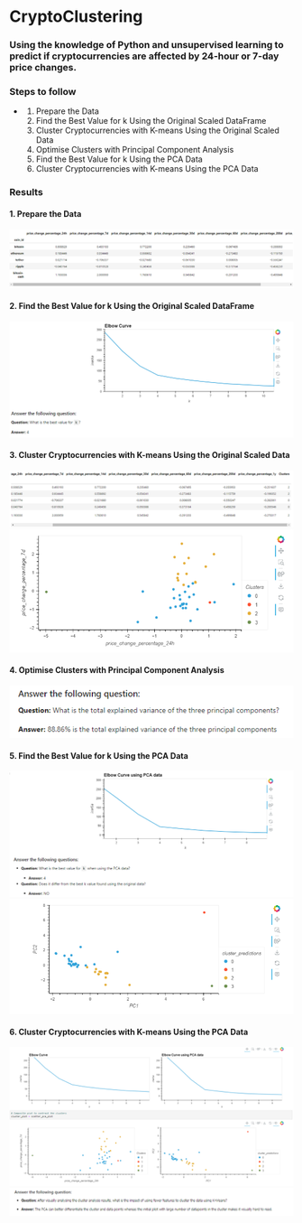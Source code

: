 # CryptoClustering

### Using the knowledge of Python and unsupervised learning to predict if cryptocurrencies are affected by 24-hour or 7-day price changes.

### Steps to follow 
- 1. Prepare the Data
  2. Find the Best Value for k Using the Original Scaled DataFrame
  3. Cluster Cryptocurrencies with K-means Using the Original Scaled Data
  4. Optimise Clusters with Principal Component Analysis
  5. Find the Best Value for k Using the PCA Data
  6. Cluster Cryptocurrencies with K-means Using the PCA Data

### Results
#### 1. Prepare the Data
![](https://github.com/athirareji321/CryptoClustering/blob/main/README_Images/1.png)
#### 2. Find the Best Value for k Using the Original Scaled DataFrame
![](https://github.com/athirareji321/CryptoClustering/blob/main/README_Images/2.png)
#### 3. Cluster Cryptocurrencies with K-means Using the Original Scaled Data
![](https://github.com/athirareji321/CryptoClustering/blob/main/README_Images/3.png)
![](https://github.com/athirareji321/CryptoClustering/blob/main/README_Images/4.png)
#### 4. Optimise Clusters with Principal Component Analysis
![](https://github.com/athirareji321/CryptoClustering/blob/main/README_Images/5.png)
#### 5. Find the Best Value for k Using the PCA Data
![](https://github.com/athirareji321/CryptoClustering/blob/main/README_Images/6.png)
![](https://github.com/athirareji321/CryptoClustering/blob/main/README_Images/7.png)
#### 6. Cluster Cryptocurrencies with K-means Using the PCA Data
![](https://github.com/athirareji321/CryptoClustering/blob/main/README_Images/8.png)
![](https://github.com/athirareji321/CryptoClustering/blob/main/README_Images/9.png)
